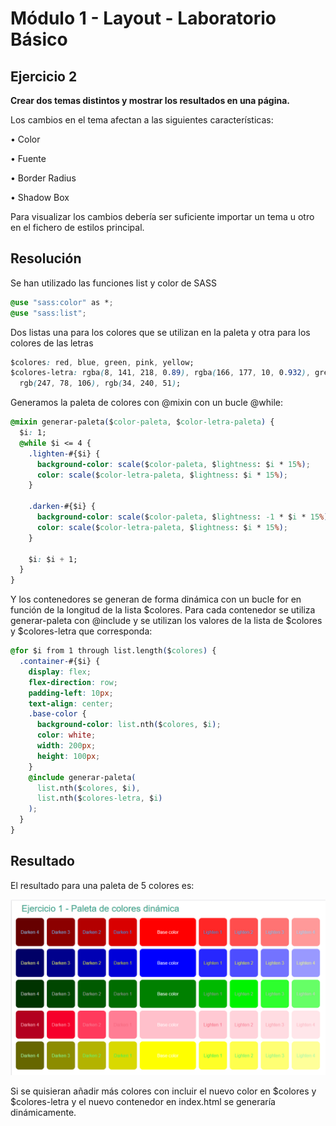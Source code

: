# Módulo 1 - Layout - Laboratorio Básico

## Ejercicio 2

<b>Crear dos temas distintos y mostrar los resultados en una página.</b>

Los cambios en el tema afectan a las siguientes características:

• Color

• Fuente

• Border Radius

• Shadow Box

Para visualizar los cambios debería ser suficiente importar un tema u otro en el fichero de estilos principal.

## Resolución

Se han utilizado las funciones list y color de SASS

```CSS
@use "sass:color" as *;
@use "sass:list";
```

Dos listas una para los colores que se utilizan en la paleta y otra para los colores de las letras

```CSS
$colores: red, blue, green, pink, yellow;
$colores-letra: rgba(8, 141, 218, 0.89), rgba(166, 177, 10, 0.932), grey,
  rgb(247, 78, 106), rgb(34, 240, 51);
```

Generamos la paleta de colores con @mixin con un bucle @while:

```CSS
@mixin generar-paleta($color-paleta, $color-letra-paleta) {
  $i: 1;
  @while $i <= 4 {
    .lighten-#{$i} {
      background-color: scale($color-paleta, $lightness: $i * 15%);
      color: scale($color-letra-paleta, $lightness: $i * 15%);
    }

    .darken-#{$i} {
      background-color: scale($color-paleta, $lightness: -1 * $i * 15%);
      color: scale($color-letra-paleta, $lightness: $i * 15%);
    }

    $i: $i + 1;
  }
}
```

Y los contenedores se generan de forma dinámica con un bucle for en función de la longitud de la lista $colores.
Para cada contenedor se utiliza generar-paleta con @include y se utilizan los valores de la lista de $colores y $colores-letra que corresponda:

```CSS
@for $i from 1 through list.length($colores) {
  .container-#{$i} {
    display: flex;
    flex-direction: row;
    padding-left: 10px;
    text-align: center;
    .base-color {
      background-color: list.nth($colores, $i);
      color: white;
      width: 200px;
      height: 100px;
    }
    @include generar-paleta(
      list.nth($colores, $i),
      list.nth($colores-letra, $i)
    );
  }
}
```

## Resultado

El resultado para una paleta de 5 colores es:</p>

![Resultado](./imagenes/PaletaColores.png)

Si se quisieran añadir más colores con incluir el nuevo color en $colores y $colores-letra y el nuevo contenedor en index.html se generaría dinámicamente.
